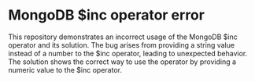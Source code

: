 # MongoDB $inc operator error
This repository demonstrates an incorrect usage of the MongoDB $inc operator and its solution. The bug arises from providing a string value instead of a number to the $inc operator, leading to unexpected behavior. The solution shows the correct way to use the operator by providing a numeric value to the $inc operator.